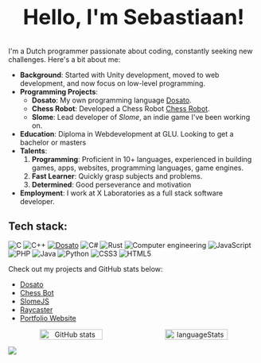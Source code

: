 # <div align="center"><h2>Hello, I'm Sebastiaan!</h2></div>

I'm a Dutch programmer passionate about coding, constantly seeking new challenges. Here's a bit about me:

- **Background**: Started with Unity development, moved to web development, and now focus on low-level programming.
- **Programming Projects**: 
  - **Dosato**: My own programming language [Dosato](https://github.com/Robotnik08/cdosato).
  - **Chess Robot**: Developed a Chess Robot [Chess Robot](https://github.com/Robotnik08/ChessBotC).
  - **Slome**: Lead developer of *Slome*, an indie game I've been working on.
- **Education**: Diploma in Webdevelopment at GLU. Looking to get a bachelor or masters
- **Talents**:
  1. **Programming**: Proficient in 10+ languages, experienced in building games, apps, websites, programming languages, game engines.
  2. **Fast Learner**: Quickly grasp subjects and problems.
  3. **Determined**: Good perseverance and motivation
- **Employment**: I work at X Laboratories as a full stack software developer.

## Tech stack:
![C](https://img.shields.io/badge/c-%2300599C.svg?style=for-the-badge&logo=c&logoColor=white)
![C++](https://img.shields.io/badge/c++-%2300599C.svg?style=for-the-badge&logo=c%2B%2B&logoColor=white)
[![Dosato](https://img.shields.io/badge/Dosato-hotpink?style=for-the-badge&logoColor=white&link=https://github.com/Robotnik08/cdosato)](https://github.com/Robotnik08/cdosato)
![C#](https://img.shields.io/badge/c%23-%23239120.svg?style=for-the-badge&logo=csharp&logoColor=white)
![Rust](https://img.shields.io/badge/rust-%23000000.svg?style=for-the-badge&logo=rust&logoColor=white)
![Computer engineering](https://img.shields.io/badge/Computer%20engineering-gray?style=for-the-badge)
![JavaScript](https://img.shields.io/badge/javascript-%23323330.svg?style=for-the-badge&logo=javascript&logoColor=%23F7DF1E)
![PHP](https://img.shields.io/badge/php-%23777BB4.svg?style=for-the-badge&logo=php&logoColor=white)
![Java](https://img.shields.io/badge/java-%23ED8B00.svg?style=for-the-badge&logo=openjdk&logoColor=white)
![Python](https://img.shields.io/badge/python-3670A0?style=for-the-badge&logo=python&logoColor=ffdd54)
![CSS3](https://img.shields.io/badge/css3-%231572B6.svg?style=for-the-badge&logo=css3&logoColor=white)
![HTML5](https://img.shields.io/badge/html5-%23E34F26.svg?style=for-the-badge&logo=html5&logoColor=white)


Check out my projects and GitHub stats below:
- [Dosato](https://github.com/Robotnik08/cdosato)
- [Chess Bot](https://github.com/Robotnik08/ChessBotC)
- [SlomeJS](https://github.com/Robotnik08/SlomeJS-2)
- [Raycaster](https://github.com/Robotnik08/raycaster)
- [Portfolio Website](https://github.com/Robotnik08/portfolio)

<div align="center" style="display: flex; justify-content: center;">
  <img src="https://github-readme-stats.vercel.app/api?username=Robotnik08&show_icons=true&theme=radical" alt="GitHub stats" style="width: 50%; height: auto;" />
  <img src="https://github-readme-stats.vercel.app/api/top-langs/?username=Robotnik08&layout=compact&langs_count=14" alt="languageStats" style="width: 50%; height: auto;" />
</div>

![](https://komarev.com/ghpvc/?username=robotnik08)
